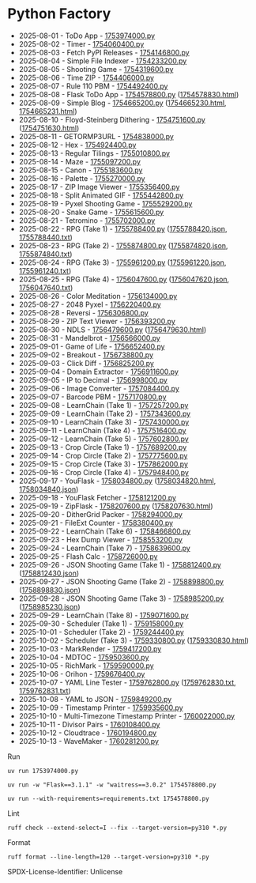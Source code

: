 # Python Factory

- 2025-08-01 - ToDo App - [1753974000.py](1753974000.py)
- 2025-08-02 - Timer - [1754060400.py](1754060400.py)
- 2025-08-03 - Fetch PyPI Releases - [1754146800.py](1754146800.py)
- 2025-08-04 - Simple File Indexer - [1754233200.py](1754233200.py)
- 2025-08-05 - Shooting Game - [1754319600.py](1754319600.py)
- 2025-08-06 - Time ZIP - [1754406000.py](1754406000.py)
- 2025-08-07 - Rule 110 PBM - [1754492400.py](1754492400.py)
- 2025-08-08 - Flask ToDo App - [1754578800.py](1754578800.py) ([1754578830.html](1754578830.html))
- 2025-08-09 - Simple Blog - [1754665200.py](1754665200.py) ([1754665230.html](1754665230.html), [1754665231.html](1754665231.html))
- 2025-08-10 - Floyd-Steinberg Dithering - [1754751600.py](1754751600.py) ([1754751630.html](1754751630.html))
- 2025-08-11 - GETORMP3URL - [1754838000.py](1754838000.py)
- 2025-08-12 - Hex - [1754924400.py](1754924400.py)
- 2025-08-13 - Regular Tilings - [1755010800.py](1755010800.py)
- 2025-08-14 - Maze - [1755097200.py](1755097200.py)
- 2025-08-15 - Canon - [1755183600.py](1755183600.py)
- 2025-08-16 - Palette - [1755270000.py](1755270000.py)
- 2025-08-17 - ZIP Image Viewer - [1755356400.py](1755356400.py)
- 2025-08-18 - Split Animated GIF - [1755442800.py](1755442800.py)
- 2025-08-19 - Pyxel Shooting Game - [1755529200.py](1755529200.py)
- 2025-08-20 - Snake Game - [1755615600.py](1755615600.py)
- 2025-08-21 - Tetromino - [1755702000.py](1755702000.py)
- 2025-08-22 - RPG (Take 1) - [1755788400.py](1755788400.py) ([1755788420.json](1755788420.json), [1755788440.txt](1755788440.txt))
- 2025-08-23 - RPG (Take 2) - [1755874800.py](1755874800.py) ([1755874820.json](1755874820.json), [1755874840.txt](1755874840.txt))
- 2025-08-24 - RPG (Take 3) - [1755961200.py](1755961200.py) ([1755961220.json](1755961220.json), [1755961240.txt](1755961240.txt))
- 2025-08-25 - RPG (Take 4) - [1756047600.py](1756047600.py) ([1756047620.json](1756047620.json), [1756047640.txt](1756047640.txt))
- 2025-08-26 - Color Meditation - [1756134000.py](1756134000.py)
- 2025-08-27 - 2048 Pyxel - [1756220400.py](1756220400.py)
- 2025-08-28 - Reversi - [1756306800.py](1756306800.py)
- 2025-08-29 - ZIP Text Viewer - [1756393200.py](1756393200.py)
- 2025-08-30 - NDLS - [1756479600.py](1756479600.py) ([1756479630.html](1756479630.html))
- 2025-08-31 - Mandelbrot - [1756566000.py](1756566000.py)
- 2025-09-01 - Game of Life - [1756652400.py](1756652400.py)
- 2025-09-02 - Breakout - [1756738800.py](1756738800.py)
- 2025-09-03 - Click Diff - [1756825200.py](1756825200.py)
- 2025-09-04 - Domain Extractor - [1756911600.py](1756911600.py)
- 2025-09-05 - IP to Decimal - [1756998000.py](1756998000.py)
- 2025-09-06 - Image Converter - [1757084400.py](1757084400.py)
- 2025-09-07 - Barcode PBM - [1757170800.py](1757170800.py)
- 2025-09-08 - LearnChain (Take 1) - [1757257200.py](1757257200.py)
- 2025-09-09 - LearnChain (Take 2) - [1757343600.py](1757343600.py)
- 2025-09-10 - LearnChain (Take 3) - [1757430000.py](1757430000.py)
- 2025-09-11 - LearnChain (Take 4) - [1757516400.py](1757516400.py)
- 2025-09-12 - LearnChain (Take 5) - [1757602800.py](1757602800.py)
- 2025-09-13 - Crop Circle (Take 1) - [1757689200.py](1757689200.py)
- 2025-09-14 - Crop Circle (Take 2) - [1757775600.py](1757775600.py)
- 2025-09-15 - Crop Circle (Take 3) - [1757862000.py](1757862000.py)
- 2025-09-16 - Crop Circle (Take 4) - [1757948400.py](1757948400.py)
- 2025-09-17 - YouFlask - [1758034800.py](1758034800.py) ([1758034820.html](1758034820.html), [1758034840.json](1758034840.json))
- 2025-09-18 - YouFlask Fetcher - [1758121200.py](1758121200.py)
- 2025-09-19 - ZipFlask - [1758207600.py](1758207600.py) ([1758207630.html](1758207630.html))
- 2025-09-20 - DitherGrid Packer - [1758294000.py](1758294000.py)
- 2025-09-21 - FileExt Counter - [1758380400.py](1758380400.py)
- 2025-09-22 - LearnChain (Take 6) - [1758466800.py](1758466800.py)
- 2025-09-23 - Hex Dump Viewer - [1758553200.py](1758553200.py)
- 2025-09-24 - LearnChain (Take 7) - [1758639600.py](1758639600.py)
- 2025-09-25 - Flash Calc - [1758726000.py](1758726000.py)
- 2025-09-26 - JSON Shooting Game (Take 1) - [1758812400.py](1758812400.py) ([1758812430.json](1758812430.json))
- 2025-09-27 - JSON Shooting Game (Take 2) - [1758898800.py](1758898800.py) ([1758898830.json](1758898830.json))
- 2025-09-28 - JSON Shooting Game (Take 3) - [1758985200.py](1758985200.py) ([1758985230.json](1758985230.json))
- 2025-09-29 - LearnChain (Take 8) - [1759071600.py](1759071600.py)
- 2025-09-30 - Scheduler (Take 1) - [1759158000.py](1759158000.py)
- 2025-10-01 - Scheduler (Take 2) - [1759244400.py](1759244400.py)
- 2025-10-02 - Scheduler (Take 3) - [1759330800.py](1759330800.py) ([1759330830.html](1759330830.html))
- 2025-10-03 - MarkRender - [1759417200.py](1759417200.py)
- 2025-10-04 - MDTOC - [1759503600.py](1759503600.py)
- 2025-10-05 - RichMark - [1759590000.py](1759590000.py)
- 2025-10-06 - Orihon - [1759676400.py](1759676400.py)
- 2025-10-07 - YAML Line Tester - [1759762800.py](1759762800.py) ([1759762830.txt](1759762830.txt), [1759762831.txt](1759762831.txt))
- 2025-10-08 - YAML to JSON - [1759849200.py](1759849200.py)
- 2025-10-09 - Timestamp Printer - [1759935600.py](1759935600.py)
- 2025-10-10 - Multi-Timezone Timestamp Printer - [1760022000.py](1760022000.py)
- 2025-10-11 - Divisor Pairs - [1760108400.py](1760108400.py)
- 2025-10-12 - Cloudtrace - [1760194800.py](1760194800.py)
- 2025-10-13 - WaveMaker - [1760281200.py](1760281200.py)

Run

```
uv run 1753974000.py
```

```
uv run -w "Flask==3.1.1" -w "waitress==3.0.2" 1754578800.py
```

```
uv run --with-requirements=requirements.txt 1754578800.py
```

Lint

```
ruff check --extend-select=I --fix --target-version=py310 *.py
```

Format

```
ruff format --line-length=120 --target-version=py310 *.py
```

SPDX-License-Identifier: Unlicense

